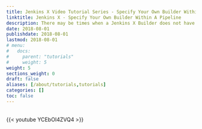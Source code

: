 ```yaml
---
title: Jenkins X Video Tutorial Series - Specify Your Own Builder Within A Pipeline
linktitle: Jenkins X - Specify Your Own Builder Within A Pipeline
description: There may be times when a Jenkins X Builder does not have the correct language version your app requires.  How do you handle that?  In this tutorial, I walk you through one of two ways you can specify your own builder image with the right language version.
date: 2018-08-01
publishdate: 2018-08-01
lastmod: 2018-08-01
# menu:
#   docs:
#     parent: "tutorials"
#     weight: 5
weight: 5
sections_weight: 0
draft: false
aliases: [/about/tutorials,tutorials]
categories: []
toc: false
---
```


</br>
{{< youtube YCEbOI4ZVQ4 >}}